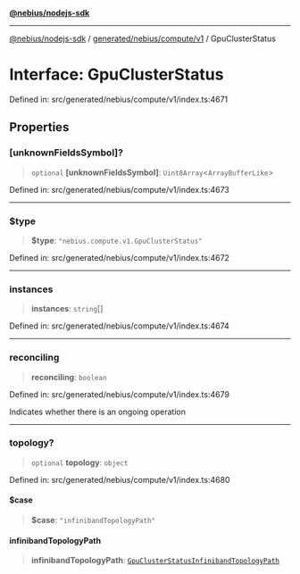 [**@nebius/nodejs-sdk**](../../../../../README.md)

---

[@nebius/nodejs-sdk](../../../../../README.md) / [generated/nebius/compute/v1](../README.md) / GpuClusterStatus

# Interface: GpuClusterStatus

Defined in: src/generated/nebius/compute/v1/index.ts:4671

## Properties

### \[unknownFieldsSymbol\]?

> `optional` **\[unknownFieldsSymbol\]**: `Uint8Array`\<`ArrayBufferLike`\>

Defined in: src/generated/nebius/compute/v1/index.ts:4673

---

### $type

> **$type**: `"nebius.compute.v1.GpuClusterStatus"`

Defined in: src/generated/nebius/compute/v1/index.ts:4672

---

### instances

> **instances**: `string`[]

Defined in: src/generated/nebius/compute/v1/index.ts:4674

---

### reconciling

> **reconciling**: `boolean`

Defined in: src/generated/nebius/compute/v1/index.ts:4679

Indicates whether there is an ongoing operation

---

### topology?

> `optional` **topology**: `object`

Defined in: src/generated/nebius/compute/v1/index.ts:4680

#### $case

> **$case**: `"infinibandTopologyPath"`

#### infinibandTopologyPath

> **infinibandTopologyPath**: [`GpuClusterStatusInfinibandTopologyPath`](GpuClusterStatusInfinibandTopologyPath.md)

